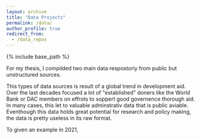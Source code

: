 ```yaml
---
layout: archive
title: "Data Projects"
permalink: /data/
author_profile: true
redirect_from:
  - /data_repos
---
```

{% include base_path %}

For my thesis, I compilded two main data respostoriy from public but unstructured sources.

This types of data sources is result of a global trend in development aid. Over the last decades focused a lot of "established" doners like the World Bank or DAC members on  effrots to soppert good governence thorough aid. In many cases, this let to valuable adminstrativ data that is public aviable. Eventhough this data holds great potential for research and policy making, the data is pretty useless in its raw format.

To given an example in 2021,
